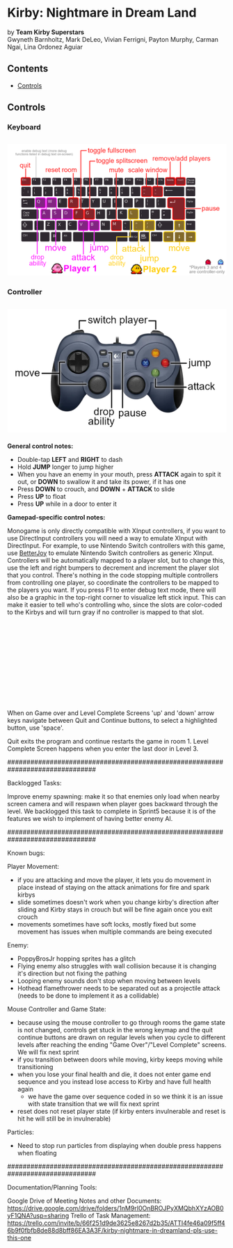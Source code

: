 # Kirby: Nightmare in Dream Land
by **Team Kirby Superstars**  
Gwyneth Barnholtz, Mark DeLeo, Vivian Ferrigni, Payton Murphy, Carman Ngai, Lina Ordonez Aguiar

## Contents
* [Controls](#controls)

<a id="controls"></a>
## Controls
### Keyboard
![image](.readme_content/keyboard%20guide.png) 
---
### Controller
![image](.readme_content/controller%20guide.png) 
---
**General control notes:**
- Double-tap **LEFT** and **RIGHT** to dash
- Hold **JUMP** longer to jump higher
- When you have an enemy in your mouth, press **ATTACK** again to spit it out, or **DOWN** to swallow it and take its power, if it has one
- Press **DOWN** to crouch, and **DOWN** + **ATTACK** to slide
- Press **UP** to float
- Press **UP** while in a door to enter it

**Gamepad-specific control notes:**  

Monogame is only directly compatible with XInput controllers, if you want to use DirectInput controllers you will need a way to emulate XInput with DirectInput. For example, to use Nintendo Switch controllers with this game, use [BetterJoy](https://www.betterjoy.org/) to emulate Nintendo Switch controllers as generic XInput. Controllers will be automatically mapped to a player slot, but to change this, use the left and right bumpers to decrement and increment the player slot that you control. There's nothing in the code stopping multiple controllers from controlling one player, so coordinate the controllers to be mapped to the players you want. If you press F1 to enter debug text mode, there will also be a graphic in the top-right corner to visualize left stick input. This can make it easier to tell who's controlling who, since the slots are color-coded to the Kirbys and will turn gray if no controller is mapped to that slot. 

<br/>
<br/>
<br/>
<br/>
<br/>
<br/>
<br/>
<br/>
<br/>
<br/>
<br/>

When on Game over and Level Complete Screens 'up' and 'down' arrow keys navigate
between Quit and Continue buttons, to select a highlighted button, use 'space'.

Quit exits the program and continue restarts the game in room 1. Level Complete Screen happens when you 
enter the last door in Level 3.


###############################################################################

Backlogged Tasks:

Improve enemy spawning: make it so that enemies only load when nearby screen camera and will respawn when player goes 
backward through the level. We backlogged this task to complete in Sprint5 because it is of the features we wish to 
implement of having better enemy AI. 

###############################################################################

Known bugs:

Player Movement:
 - if you are attacking and move the player, it lets you do movement in place instead of staying on the attack animations for fire and spark kirbys
 - slide sometimes doesn't work when you change kirby's direction after sliding and Kirby stays in crouch but will be fine again once you exit crouch
 - movements sometimes have soft locks, mostly fixed but some movement has issues when multiple commands are being executed

Enemy:
 - PoppyBrosJr hopping sprites has a glitch
 - Flying enemy also struggles with wall collision because it is changing it's direction but not fixing the pathing
 - Looping enemy sounds don't stop when moving between levels
 - Hothead flamethrower needs to be separated out as a projectile attack (needs to be done to implement it as a collidable)

Mouse Controller and Game State:
- because using the mouse controller to go through rooms the game state is not changed, controls get stuck in the
  wrong keymap and the quit continue buttons are drawn on regular levels when you cycle to different levels after reaching the ending
  "Game Over"/"Level Complete" screens. We will fix next sprint
- if you transition between doors while moving, kirby keeps moving while transitioning
- when you lose your final health and die, it does not enter game end sequence and you instead lose access to Kirby and have full health again
  * we have the game over sequence coded in so we think it is an issue with state transition that we will fix next sprint
- reset does not reset player state (if kirby enters invulnerable and reset is hit he will still be in invulnerable)

Particles:
- Need to stop run particles from displaying when double press happens when floating

###############################################################################

Documentation/Planning Tools:

Google Drive of Meeting Notes and other Documents: https://drive.google.com/drive/folders/1nM9rI0OnBROJPyXMQbhXYzAOB0yF1QNA?usp=sharing 
Trello of Task Management: https://trello.com/invite/b/66f251d9de3625e8267d2b35/ATTI4fe46a09f5ff46b9f0fbfb8de88d8bff86EA3A3F/kirby-nightmare-in-dreamland-pls-use-this-one
